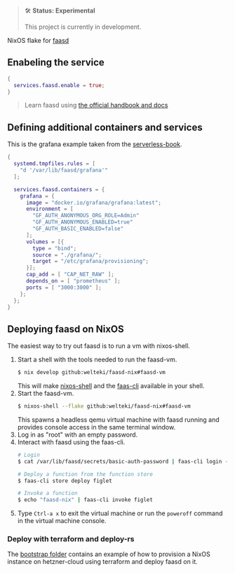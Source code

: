 > 🛠 **Status: Experimental**
>
> This project is currently in development.

NixOS flake for [faasd](https://github.com/openfaas/faasd)

## Enabeling the service
```nix
{
  services.faasd.enable = true;
}
```

> Learn faasd using [the official handbook and docs](https://gumroad.com/l/serverless-for-everyone-else)

## Defining additional containers and services
This is the grafana example taken from the [serverless-book](https://gumroad.com/l/serverless-for-everyone-else).
```nix
{
  systemd.tmpfiles.rules = [
    "d '/var/lib/faasd/grafana'"
  ];

  services.faasd.containers = {
    grafana = {
      image = "docker.io/grafana/grafana:latest";
      environment = [
        "GF_AUTH_ANONYMOUS_ORG_ROLE=Admin"
        "GF_AUTH_ANONYMOUS_ENABLED=true"
        "GF_AUTH_BASIC_ENABLED=false"
      ];
      volumes = [{ 
        type = "bind";
        source = "./grafana/";
        target = "/etc/grafana/provisioning";
      }];
      cap_add = [ "CAP_NET_RAW" ];
      depends_on = [ "prometheus" ];
      ports = [ "3000:3000" ];
    };
  };
}
```

## Deploying faasd on NixOS
The easiest way to try out faasd is to run a vm with nixos-shell.

1. Start a shell with the tools needed to run the faasd-vm.
    ```sh
    $ nix develop github:welteki/faasd-nix#faasd-vm
    ```
    This will make [nixos-shell](https://github.com/Mic92/nixos-shell) and the [faas-cli](https://github.com/openfaas/faas-cli) available in your shell.
2. Start the faasd-vm.
    ```sh
    $ nixos-shell --flake github:welteki/faasd-nix#faasd-vm
    ```
    This spawns a headless qemu virtual machine with faasd running and provides console access in the same terminal window.
3. Log in as "root" with an empty password.
4. Interact with faasd using the faas-cli.
    ```sh
    # Login
    $ cat /var/lib/faasd/secrets/basic-auth-password | faas-cli login --password-stdin

    # Deploy a function from the function store
    $ faas-cli store deploy figlet

    # Invoke a function
    $ echo "faasd-nix" | faas-cli invoke figlet
    ```
5. Type `Ctrl-a x` to exit the virtual machine or run the `poweroff` command in the virtual machine console.

### Deploy with terraform and deploy-rs
The [bootstrap folder](bootstrap) contains an example of how to provision a NixOS instance on hetzner-cloud using terraform and deploy faasd on it.
